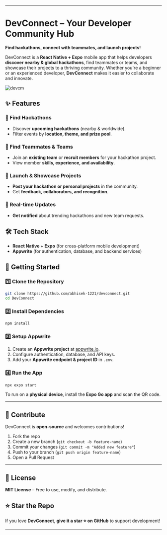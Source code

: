
---

# DevConnect – Your Developer Community Hub  

**Find hackathons, connect with teammates, and launch projects!**  

DevConnect is a **React Native + Expo** mobile app that helps developers **discover nearby & global hackathons**, find teammates or teams, and showcase their projects to a thriving community. Whether you're a beginner or an experienced developer, **DevConnect** makes it easier to collaborate and innovate.

![devcm](https://github.com/user-attachments/assets/29c6f3f9-3721-4689-ab86-fde57a624f1f)



## ✨ Features  

### 🎯 Find Hackathons  
- Discover **upcoming hackathons** (nearby & worldwide).  
- Filter events by **location, theme, and prize pool**.  

### 👥 Find Teammates & Teams  
- Join an **existing team** or **recruit members** for your hackathon project.  
- View member **skills, experience, and availability**.  

### 🚀 Launch & Showcase Projects  
- **Post your hackathon or personal projects** in the community.  
- Get **feedback, collaborators, and recognition**.  

### 🔔 Real-time Updates  
- **Get notified** about trending hackathons and new team requests.  

## 🛠 Tech Stack  
- **React Native + Expo** (for cross-platform mobile development)  
- **Appwrite** (for authentication, database, and backend services)  

## 🚀 Getting Started  

### 1️⃣ Clone the Repository  
```sh
git clone https://github.com/abhisek-1221/devconnect.git
cd DevConnect
```

### 2️⃣ Install Dependencies  
```sh
npm install
```

### 3️⃣ Setup Appwrite  
1. Create an **Appwrite project** at [appwrite.io](https://appwrite.io/).  
2. Configure authentication, database, and API keys.  
3. Add your **Appwrite endpoint & project ID** in `.env`.  

### 4️⃣ Run the App  
```sh
npx expo start
```

To run on a **physical device**, install the **Expo Go app** and scan the QR code.  

---

## 🤝 Contribute  
DevConnect is **open-source** and welcomes contributions!  

1. Fork the repo  
2. Create a new branch (`git checkout -b feature-name`)  
3. Commit your changes (`git commit -m "Added new feature"`)  
4. Push to your branch (`git push origin feature-name`)  
5. Open a Pull Request  

---

## 📜 License  
**MIT License** – Free to use, modify, and distribute.  

## ⭐ Star the Repo  
If you love **DevConnect**, **give it a star ⭐ on GitHub** to support development!  

---
